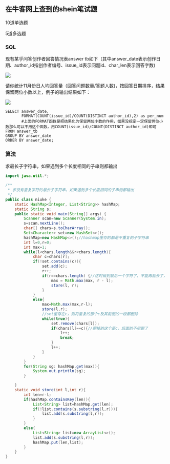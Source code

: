 ## 在牛客网上查到的shein笔试题

10道单选题

5道多选题

### SQL

现有某乎问答创作者回答情况表answer tb如下（其中answer_date表示创作日期、author_id指创作者编号、issue_id表示问题id、char_len表示回答字数) 

![](https://uploadfiles.nowcoder.com/images/20230326/994431508_1679820369229/D2B5CA33BD970F64A6301FA75AE2EB22)

 请你统计11月份日人均回答量（回答问题数量/答题人数)，按回答日期排序，结果保留两位小数以上，例子的输出结果如下： 

![](https://uploadfiles.nowcoder.com/images/20230326/994431508_1679820405813/D2B5CA33BD970F64A6301FA75AE2EB22)

```mysql
SELECT answer_date,
	   FORMAT(COUNT(issue_id)/COUNT(DISTINCT author_id),2) as per_num 
	   #上面的FORMAT函数是把结果化为保留两位小数的作用，如果没规定一定保留两位小数那么可以不用这个函数，用COUNT(issue_id)/COUNT(DISTINCT author_id)即可
FROM answer_tb
GROUP BY answer_date
ORDER BY answer_date;
```



### 算法

 求最长子字符串，如果遇到多个长度相同的子串则都输出 

```java
import java.util.*;

/**
 * 求没有重复字符的最长子字符串，如果遇到多个长度相同的子串则都输出
 */
public class niuke {
    static HashMap<Integer, List<String>> hashMap;
    static String s;
    public static void main(String[] args) {
        Scanner scan=new Scanner(System.in);
        s=scan.nextLine();
        char[] chars=s.toCharArray();
        Set<Character> set=new HashSet<>();
        hashMap=new HashMap<>();//hashmap里存的都是不重复的子字符串
        int l=0,r=0;
        int max=1;
        while(l<chars.length&&r<chars.length){
            char c=chars[r];
            if(!set.contains(c)){
                set.add(c);
                r++;
                if(r==chars.length) {//这时候到最后一个字符了，不能再延长了，所以也要把这个给存了
                    max = Math.max(max, r - l);
                    store(l, r);
                }
            }
            else{
                max=Math.max(max,r-l);
                store(l,r);
                //set里存在c，则将重复的那个c及其前面的一段都删除
                while(true){
                    set.remove(chars[l]);
                    if(chars[l]==c){//删掉的这个是c，后面的不用删了
                        l++;
                        break;
                    }
                    l++;
                }
            }
        }
        for(String sg: hashMap.get(max)){
            System.out.println(sg);
        }

    }
    static void store(int l,int r){
        int len=r-l;
        if(hashMap.containsKey(len)){
            List<String> list=hashMap.get(len);
            if(!list.contains(s.substring(l,r))){
                list.add(s.substring(l,r));
            }
        }
        else{
            List<String> list=new ArrayList<>();
            list.add(s.substring(l,r));
            hashMap.put(len,list);
        }
    }
}

```

